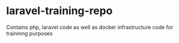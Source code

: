 # laravel-training-repo
Contains php, laravel code as well as docker infrastructure code for traininng purposes
